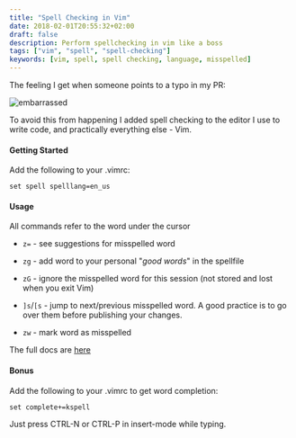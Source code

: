 ```yaml
---
title: "Spell Checking in Vim"
date: 2018-02-01T20:55:32+02:00
draft: false
description: Perform spellchecking in vim like a boss
tags: ["vim", "spell", "spell-checking"]
keywords: [vim, spell, spell checking, language, misspelled]
---
```

The feeling I get when someone points to a typo in my PR:

![embarrassed](https://media1.tenor.com/images/6dc20467975b4c21ee6ff89eed842191/tenor.gif)

To avoid this from happening I added spell checking to the
editor I use to write code, and practically everything else - Vim.

#### Getting Started

Add the following to your .vimrc:
```shell
set spell spelllang=en_us
```

#### Usage
All commands refer to the word under the cursor

* `z=` - see suggestions for misspelled word

* `zg` - add word to your personal "_good words_" in the spellfile

* `zG` - ignore the misspelled word for this session (not stored and lost when you exit Vim)

* `]s`/`[s` - jump to next/previous misspelled word.
A good practice is to go over them before
  publishing your changes.

* `zw` - mark word as misspelled

The full docs are [here](http://vimdoc.sourceforge.net/htmldoc/spell.html)

#### Bonus
Add the following to your .vimrc to get word completion:
```shell
set complete+=kspell
```

Just press CTRL-N or CTRL-P in insert-mode while typing.
